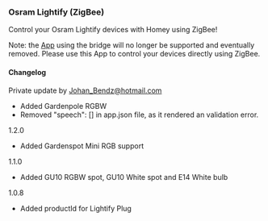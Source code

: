 ### Osram Lightify (ZigBee)

Control your Osram Lightify devices with Homey using ZigBee!

Note: the [App](https://apps.athom.com/app/com.osram.lightify) using the bridge will no longer be supported and eventually removed. Please use this App to control your devices directly using ZigBee.

#### Changelog
Private update by Johan_Bendz@hotmail.com
- Added Gardenpole RGBW
- Removed "speech": [] in app.json file, as it rendered an validation error.

1.2.0
- Added Gardenspot Mini RGB support

1.1.0
- Added GU10 RGBW spot, GU10 White spot and E14 White bulb

1.0.8
- Added productId for Lightify Plug 